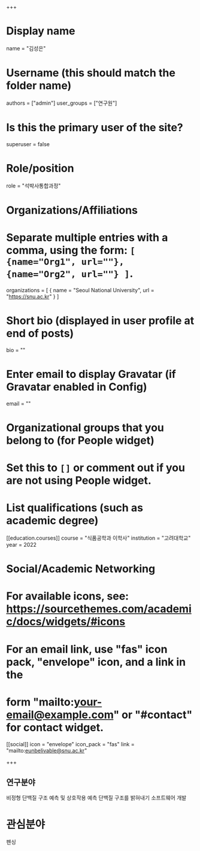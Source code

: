 +++

# Display name
name = "김성은"

# Username (this should match the folder name)
authors = ["admin"]
user_groups = ["연구원"]
# Is this the primary user of the site?
superuser = false

# Role/position
role = "석박사통합과정"

# Organizations/Affiliations
#   Separate multiple entries with a comma, using the form: `[ {name="Org1", url=""}, {name="Org2", url=""} ]`.
organizations = [ { name = "Seoul National University", url = "https://snu.ac.kr" } ]

# Short bio (displayed in user profile at end of posts)
bio = ""

# Enter email to display Gravatar (if Gravatar enabled in Config)
email = ""


# Organizational groups that you belong to (for People widget)
#   Set this to `[]` or comment out if you are not using People widget.

# List qualifications (such as academic degree)

[[education.courses]]
  course = "식품공학과 이학사"
  institution = "고려대학교"
  year = 2022

# Social/Academic Networking
# For available icons, see: https://sourcethemes.com/academic/docs/widgets/#icons
#   For an email link, use "fas" icon pack, "envelope" icon, and a link in the
#   form "mailto:your-email@example.com" or "#contact" for contact widget.

[[social]]
  icon = "envelope"
  icon_pack = "fas"
  link = "mailto:eunbelivable@snu.ac.kr"
  
+++

## 연구분야

비정형 단백질 구조 예측 및 상호작용 예측
단백질 구조를 밝혀내기 소프트웨어 개발

# 관심분야

펜싱
